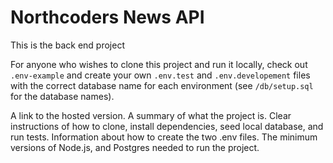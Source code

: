 # Northcoders News API

This is the back end project 

For anyone who wishes to clone this project and run it locally, check out `.env-example` and create your own `.env.test` and `.env.developement` files with the correct database name for each environment (see `/db/setup.sql` for the database names). 


A link to the hosted version.
A summary of what the project is.
Clear instructions of how to clone, install dependencies, seed local database, and run tests.
Information about how to create the two .env files.
The minimum versions of Node.js, and Postgres needed to run the project.